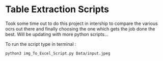 # Table Extraction Scripts


Took some time out to do this project in intership to compare the various ocrs out there and finally choosing the one which gets the job done the best. 
Will be updating with more python scripts...


To run the script type in terminal :

    python3 img_To_Excel_Script.py Data/input.jpeg
